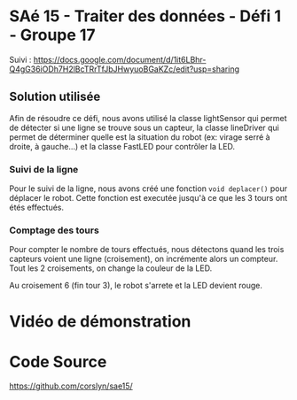 # SAé 15 - Traiter des données - Défi 1 - Groupe 17

Suivi : https://docs.google.com/document/d/1it6LBhr-Q4gG36iODh7H2lBcTRrTfJbJHwyuoBGaKZc/edit?usp=sharing

## Solution utilisée

Afin de résoudre ce défi, nous avons utilisé la classe lightSensor qui permet de détecter si une ligne se trouve sous un capteur, la classe lineDriver qui permet de déterminer quelle est la situation du robot (ex: virage serré à droite, à gauche...) et la classe FastLED pour contrôler la LED.

### Suivi de la ligne

Pour le suivi de la ligne, nous avons créé une fonction `void deplacer()` pour déplacer le robot. Cette fonction est executée jusqu'à ce que les 3 tours ont étés effectués.

### Comptage des tours

Pour compter le nombre de tours effectués, nous détectons quand les trois capteurs voient une ligne (croisement), on incrémente alors un compteur. Tout les 2 croisements, on change la couleur de la LED.

Au croisement 6 (fin tour 3), le robot s'arrete et la LED devient rouge. 

# Vidéo de démonstration

# Code Source

https://github.com/corslyn/sae15/


